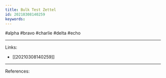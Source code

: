 ```yaml
---
title: Bulk Test Zettel
id: 20210308140259
keywords:
---
```

#alpha #bravo #charlie #delta #echo

---
Links:

- [[20210308140259]]

---
References:
